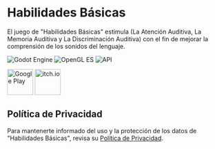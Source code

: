 # Habilidades Básicas

El juego de "Habilidades Básicas" estimula (La Atención Auditiva, La Memoria Auditiva y La Discriminación Auditiva) con el fin de mejorar la comprensión de los sonidos del lenguaje.

![Godot Engine](https://img.shields.io/badge/Godot%20Engine-v3.2.3-blue)
![OpenGL ES](https://img.shields.io/badge/OpenGL%20ES-v3.0-blue)
![API](https://img.shields.io/badge/API-29-blue)

<p align="left">
  <a href="https://play.google.com/store/apps/details?id=org.godotengine.habilidadesbasicas" target="_blank"><img src="https://gist.githubusercontent.com/laloinsane/c3f8c1d55bff39e606c0be5e3b400886/raw/5afed4ae3494a575cc1e93cee5e00adeb6aa82b4/google-play-badge.png" alt="Google Play" height="60"></a>
  <a href="https://laloinsane.itch.io/habilidades-basicas" target="_blank"><img src="https://gist.githubusercontent.com/laloinsane/30c878ad6e235ef6e1045897b1ecf13c/raw/727503c1bc8a549f2618d765b054d5aec1a26152/itch-badge-color.svg" alt="itch.io" height="60"></a>
</p>

## Política de Privacidad

Para mantenerte informado del uso y la protección de los datos de "Habilidades Básicas", revisa su [Política de Privacidad](https://laloinsane.github.io/habilidades-basicas/index.html).
